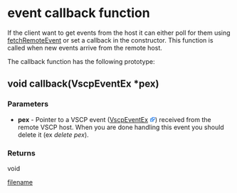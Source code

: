 # event callback function

If the client want to get events from the host it can either poll for them using [fetchRemoteEvent](./fetchremoteevent.md) or set a callback in the constructor. This function is called when new events arrive from the remote host.

The callback function has the following prototype:


## void callback(VscpEventEx *pex)

### Parameters

 * **pex** - Pointer to a VSCP event ([VscpEventEx](https://github.com/grodansparadis/vscp/blob/master/src/vscp/common/vscp.h) ![External Link](./images/Icon_External_Link.png)) received from the remote VSCP host. When you are done handling this event you should delete it (ex _delete pex_).

 ### Returns
 void

[filename](./bottom_copyright.md ':include')